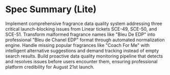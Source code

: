 # Spec Summary (Lite)

Implement comprehensive fragrance data quality system addressing three critical launch-blocking issues from Linear tickets SCE-49, SCE-50, and SCE-51. Transform malformed fragrance names like "Bleu De EDP" into professional "Bleu de Chanel EDP" format through automated normalization engine. Handle missing popular fragrances like "Coach For Me" with intelligent alternative suggestions and demand tracking instead of empty search results. Build proactive data quality monitoring pipeline that detects and resolves issues before users encounter them, ensuring professional platform credibility for August 21st launch.
